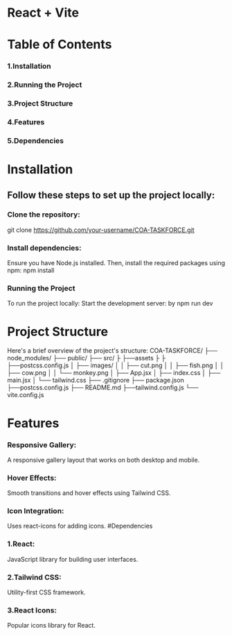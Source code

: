 # React + Vite

 # Table of Contents
### 1.Installation
### 2.Running the Project
### 3.Project Structure
### 4.Features
### 5.Dependencies
# Installation
## Follow these steps to set up the project locally:
### Clone the repository:
  git clone https://github.com/your-username/COA-TASKFORCE.git
### Install dependencies:
Ensure you have Node.js installed. Then, install the required packages using npm:
 npm install
### Running the Project
To run the project locally:
Start the development server: by npm run dev
# Project Structure
Here's a brief overview of the project's structure:
COA-TASKFORCE/
├── node_modules/
├── public/
├── src/
├   ├──assets
├   ├   ├──postcss.config.js
│   ├── images/
│   │   ├── cut.png
│   │   ├── fish.png
│   │   ├── cow.png
│   │   └── monkey.png
│   ├── App.jsx
│   ├── index.css
│   ├── main.jsx
│   └── tailwind.css
├── .gitignore
├── package.json
├──postcss.config.js
├── README.md
├──tailwind.config.js
└── vite.config.js

# Features
### Responsive Gallery: 
A responsive gallery layout that works on both desktop and mobile.
### Hover Effects:
 Smooth transitions and hover effects using Tailwind CSS.
### Icon Integration: 
Uses react-icons for adding icons.
#Dependencies
### 1.React: 
JavaScript library for building user interfaces.
### 2.Tailwind CSS: 
Utility-first CSS framework.
### 3.React Icons:
 Popular icons library for React.
